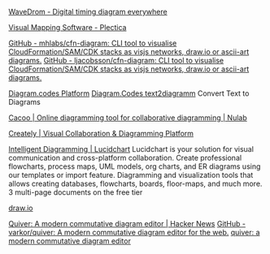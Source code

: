 
[WaveDrom - Digital timing diagram everywhere](https://wavedrom.com)

[Visual Mapping Software - Plectica](https://www.plectica.com/)

[GitHub - mhlabs/cfn-diagram: CLI tool to visualise CloudFormation/SAM/CDK stacks as visjs networks, draw.io or ascii-art diagrams.](https://github.com/mhlabs/cfn-diagram)
[GitHub - ljacobsson/cfn-diagram: CLI tool to visualise CloudFormation/SAM/CDK stacks as visjs networks, draw.io or ascii-art diagrams.](https://github.com/ljacobsson/cfn-diagram)

[Diagram.codes Platform](https://www.diagram.codes/)
[Diagram.Codes text2diagramm](https://www.diagram.codes/d/tree)
Convert Text to Diagrams

[Cacoo | Online diagramming tool for collaborative diagramming | Nulab](https://nulab.com/cacoo/)

[Creately | Visual Collaboration & Diagramming Platform](https://creately.com/)

[Intelligent Diagramming | Lucidchart](https://www.lucidchart.com/pages/)
Lucidchart is your solution for visual communication and cross-platform collaboration. Create professional flowcharts, process maps, UML models, org charts, and ER diagrams using our templates or import feature.
Diagramming and visualization tools that allows creating databases, flowcharts, boards, floor-maps, and much more. 3 multi-page documents on the free tier

[draw.io](https://app.diagrams.net/)

[Quiver: A modern commutative diagram editor | Hacker News](https://news.ycombinator.com/item?id=25213201)
[GitHub - varkor/quiver: A modern commutative diagram editor for the web.](https://github.com/varkor/quiver)
[quiver: a modern commutative diagram editor](https://q.uiver.app/)
